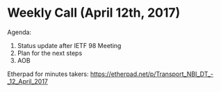 # Weekly Call (April 12th, 2017)

Agenda:
1) Status update after IETF 98 Meeting
2) Plan for the next steps
3) AOB

Etherpad for minutes takers: https://etherpad.net/p/Transport_NBI_DT_-_12_April_2017
